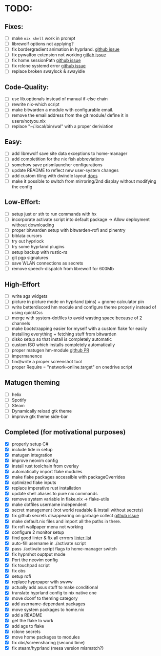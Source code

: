 # TODO:

## Fixes:

- [ ] make `nix shell` work in prompt
- [ ] librewolf options not applying?
- [ ] fix bordergradient animation in hyprland. [github issue](https://github.com/hyprwm/Hyprland/issues/5693)
- [ ] fix pywalfox extension not working [gitlab issue](https://gitlab.com/rycee/nur-expressions/-/issues/217)
- [ ] fix home.sessionPath [github issue](https://github.com/nix-community/home-manager/issues/3417)
- [ ] fix rclone systemd error [github issue](https://github.com/rclone/rclone/issues/3655)
- [ ] replace broken swaylock & swayidle

## Code-Quality:

- [ ] use lib.optionals instead of manual if-else chain
- [ ] rewrite nix-which script
- [ ] make bitwarden a module with configurable email.
- [ ] remove the email address from the git module/ define it in users/notyou.nix
- [ ] replace "~/.local/bin/wal" with a proper deriviation

## Easy:

- [ ] add librewolf save site data exceptions to home-manager
- [ ] add completition for the nix fish abbreviations
- [ ] somehow save prismlauncher configurations
- [ ] update README to reflect new user-system changes
- [ ] add custom tiling with dwindle layout [docs](https://wiki.hyprland.org/Configuring/Dwindle-Layout/)
- [ ] make it possible to switch from mirroring/2nd display without modifying the config

## Low-Effort:

- [ ] setup just or sth to run commands with hx
- [ ] incorporate activate script into default package -> Allow deployment without downloading
- [ ] proper bitwarden setup with bitwarden-rofi and pinentry
- [ ] biblata cursors
- [ ] try out hyprlock
- [ ] try some hyprland plugins
- [ ] setup backup with rustic-rs
- [ ] git pgp signatures
- [ ] save WLAN connections as secrets
- [ ] remove speech-dispatch from librewolf for 600Mb

## High-Effort

- [ ] write ags widgets
- [ ] picture in picture mode on hyprland (pins) + gnome calculator pin
- [ ] write betterdiscord hm module and configure theme properly instead of using quickCss
- [ ] merge with system-dotfiles to avoid wasting space because of 2 channels
- [ ] make bootstrapping easier for myself with a custom flake for easily installing everything + fetching stuff from bitwarden
- [ ] disko setup so that install is completely automatic
- [ ] custom ISO which installs completely automatically
- [ ] proper matugen hm-module [github PR](https://github.com/InioX/matugen/pull/68)
- [ ] impermanence
- [ ] find/write a proper screenshot tool
- [ ] proper Require = "network-online.target" on onedrive script

## Matugen theming
- [ ] helix
- [ ] Spotify
- [ ] Steam
- [ ] Dynamically reload gtk theme
- [ ] improve gtk theme side-bar

## Completed (for motivational purposes)

- [x] properly setup C#
- [x] include tide in setup
- [x] matugen integration
- [x] improve neovim config
- [x] install rust toolchain from overlay
- [x] automatically import flake modules
- [x] make flake packages accessible with packageOverrides
- [x] optimized flake inputs
- [x] replace imperative rust installation
- [x] update shell aliases to pure nix commands
- [x] remove system variable in flake.nix -> flake-utils
- [x] make dotfiles username independent
- [x] secret management (not world readable & install without secrets)
- [x] fix github secrets disappearing on garbage collect [github issue](https://github.com/NixOS/nix/issues/10924)
- [x] make default.nix files and import all the paths in there.
- [x] fix rofi wallpaper menu not working
- [x] configure 2 monitor setup
- [x] find good linter & fix all errrors [linter list](https://discourse.nixos.org/t/list-of-nix-linters/19279)
- [x] auto-fill username in ./activate script
- [x] pass ./activate script flags to home-manager switch
- [x] fix hyprshot ouptput mode
- [x] Port the neovim config
- [x] fix touchpad script
- [x] fix obs
- [x] setup rofi
- [x] replace hyprpaper with swww
- [x] actually add asus stuff to make conditional
- [x] translate hyprland config to nix native one
- [x] move dconf to theming category
- [x] add username-dependant packages
- [x] move system packages to home.nix
- [x] add a README
- [x] get the flake to work
- [x] add ags to flake
- [x] rclone secrets
- [x] move home packages to modules
- [x] fix obs/screensharing (second time)
- [x] fix steam/hyprland (mesa version mismatch?)
